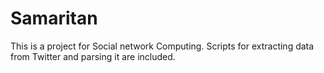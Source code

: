 # Samaritan
This is a project for Social network Computing. 
Scripts for extracting data from Twitter and parsing it are included.
